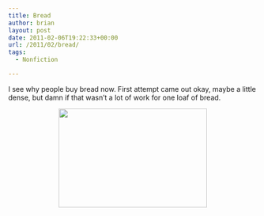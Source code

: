 ```yaml
---
title: Bread
author: brian
layout: post
date: 2011-02-06T19:22:33+00:00
url: /2011/02/bread/
tags:
  - Nonfiction

---
```

<p style="text-align: left;">
  I see why people buy bread now. First attempt came out okay, maybe a little dense, but damn if that wasn&#8217;t a lot of work for one loaf of bread.
</p>

<p style="text-align: center;">
  <a href="http://trammell.ch/wp-content/uploads/2011/02/IMG_3486.jpg"><img class="size-medium wp-image-106 aligncenter" title="IMG_3486" src="http://trammell.ch/wp-content/uploads/2011/02/IMG_3486-300x200.jpg" alt="" width="300" height="200" srcset="https://trammell.ch/wp-content/uploads/2011/02/IMG_3486-300x200.jpg 300w, https://trammell.ch/wp-content/uploads/2011/02/IMG_3486.jpg 640w" sizes="(max-width: 300px) 100vw, 300px" /></a>
</p>